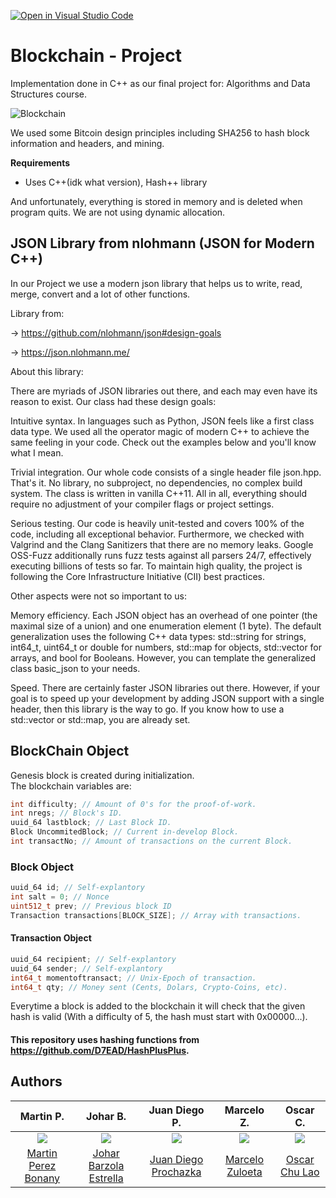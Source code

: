 [![Open in Visual Studio Code](https://classroom.github.com/assets/open-in-vscode-c66648af7eb3fe8bc4f294546bfd86ef473780cde1dea487d3c4ff354943c9ae.svg)](https://classroom.github.com/online_ide?assignment_repo_id=10088296&assignment_repo_type=AssignmentRepo)


# Blockchain - Project

Implementation done in C++ as our final project for: Algorithms and Data Structures course.  

![Blockchain](https://cryptoconexion.com/wp-content/uploads/2021/10/blockchainseguro-1024x607.jpg)

We used some Bitcoin design principles including SHA256 to hash block information and headers, and mining.

**Requirements**
- Uses C++(idk what version), Hash++ library
 
And unfortunately, everything is stored in memory and is deleted when program quits. We are not using dynamic allocation.

## JSON Library from nlohmann (JSON for Modern C++)

In our Project we use a modern json library that helps us to write, read, merge, convert and a lot of other functions. 

Library from: 

-> https://github.com/nlohmann/json#design-goals 

-> https://json.nlohmann.me/

About this library: 

There are myriads of JSON libraries out there, and each may even have its reason to exist. Our class had these design goals:

Intuitive syntax. In languages such as Python, JSON feels like a first class data type. We used all the operator magic of modern C++ to achieve the same feeling in your code. Check out the examples below and you'll know what I mean.

Trivial integration. Our whole code consists of a single header file json.hpp. That's it. No library, no subproject, no dependencies, no complex build system. The class is written in vanilla C++11. All in all, everything should require no adjustment of your compiler flags or project settings.

Serious testing. Our code is heavily unit-tested and covers 100% of the code, including all exceptional behavior. Furthermore, we checked with Valgrind and the Clang Sanitizers that there are no memory leaks. Google OSS-Fuzz additionally runs fuzz tests against all parsers 24/7, effectively executing billions of tests so far. To maintain high quality, the project is following the Core Infrastructure Initiative (CII) best practices.

Other aspects were not so important to us:

Memory efficiency. Each JSON object has an overhead of one pointer (the maximal size of a union) and one enumeration element (1 byte). The default generalization uses the following C++ data types: std::string for strings, int64_t, uint64_t or double for numbers, std::map for objects, std::vector for arrays, and bool for Booleans. However, you can template the generalized class basic_json to your needs.

Speed. There are certainly faster JSON libraries out there. However, if your goal is to speed up your development by adding JSON support with a single header, then this library is the way to go. If you know how to use a std::vector or std::map, you are already set.

## BlockChain Object
Genesis block is created during initialization.  
The blockchain variables are:
```cpp
int difficulty; // Amount of 0's for the proof-of-work.
int nregs; // Block's ID.
uuid_64 lastblock; // Last Block ID.
Block UncommitedBlock; // Current in-develop Block.
int transactNo; // Amount of transactions on the current Block.
```

### Block Object
```cpp
uuid_64 id; // Self-explantory
int salt = 0; // Nonce
uint512_t prev; // Previous block ID
Transaction transactions[BLOCK_SIZE]; // Array with transactions.
```

#### Transaction Object
```cpp
uuid_64 recipient; // Self-explantory
uuid_64 sender; // Self-explantory
int64_t momentoftransact; // Unix-Epoch of transaction.
int64_t qty; // Money sent (Cents, Dolars, Crypto-Coins, etc).
```

Everytime a block is added to the blockchain it will check that the given hash is valid (With a difficulty of 5, the hash must start with 0x00000...).

#### This repository uses hashing functions from https://github.com/D7EAD/HashPlusPlus.

## Authors

| Martin P. | Johar B.  |  Juan Diego P. | Marcelo Z. | Oscar C. |
|   :---:    |    :----:   |   :---:    |  :---:     |   :---:    |
| <img src="https://avatars.githubusercontent.com/u/87045535?v=4">  | <img src= "https://avatars.githubusercontent.com/u/66704166?v=4">   | <img src="https://avatars.githubusercontent.com/u/66135437?v=4">   | <img src="https://avatars.githubusercontent.com/u/85197213?v=4"> | <img src="https://avatars.githubusercontent.com/u/112034734?v=4">  |
[Martin Perez Bonany](https://github.com/Owzok) |   [Johar Barzola Estrella](https://github.com/Joharjbe)    | [Juan Diego Prochazka](https://github.com/juandiegoproch)  |  [Marcelo Zuloeta](https://github.com/marceloZS)   |  [Oscar Chu Lao](https://github.com/PachoRyan) |
